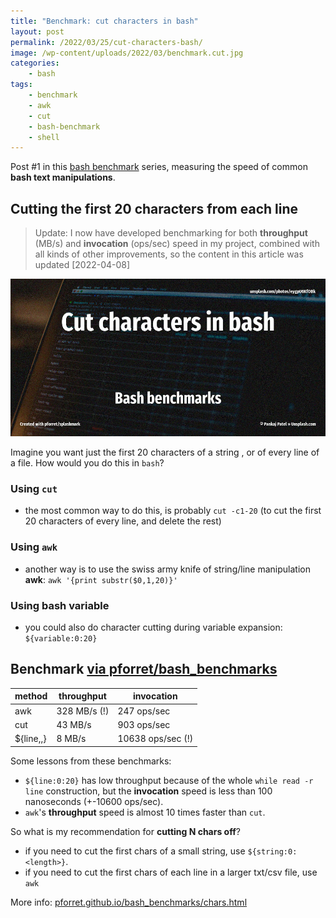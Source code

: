 ```yaml
---
title: "Benchmark: cut characters in bash"
layout: post
permalink: /2022/03/25/cut-characters-bash/
image: /wp-content/uploads/2022/03/benchmark.cut.jpg
categories:
    - bash
tags:
    - benchmark
    - awk
    - cut
    - bash-benchmark
    - shell
---
```

Post #1 in this [bash benchmark](/tag/bash-benchmark/) series, 
measuring the speed of common **bash text manipulations**.

## Cutting the first 20 characters from each line

> Update: I now have developed benchmarking for both **throughput** (MB/s) and **invocation** (ops/sec) speed in my project, combined with all kinds of other improvements, so the content in this article was updated [2022-04-08]

![Bash benchmarks](/wp-content/uploads/2022/03/benchmark.cut.jpg)

Imagine you want just the first 20 characters of a string , or of every line of a file. How would you do this in `bash`?

### Using `cut`
* the most common way to do this, is probably `cut -c1-20`
  (to cut the first 20 characters of every line, and delete the rest)

### Using `awk`
* another way is to use the swiss army knife of string/line manipulation **awk**: `awk '{print substr($0,1,20)}'`

### Using bash variable
* you could also do character cutting during variable expansion: `${variable:0:20}`

## Benchmark [via pforret/bash_benchmarks](https://github.com/pforret/bash_benchmarks) 

| method           | throughput   | invocation        |
|------------------|--------------|-------------------|
| awk              | 328 MB/s (!) | 247 ops/sec       |
| cut              | 43 MB/s      | 903 ops/sec       |
| ${line,,}        | 8 MB/s       | 10638 ops/sec (!) |

Some lessons from these benchmarks:
* `${line:0:20}` has low throughput because of the whole `while read -r line` construction, but the **invocation** speed is less than 100 nanoseconds (+-10600 ops/sec).
* `awk`'s **throughput** speed is almost 10 times faster than `cut`.

So what is my recommendation for **cutting N chars off**?
* if you need to cut the first chars of a small string, use `${string:0:<length>}`.
* if you need to cut the first chars of each line in a larger txt/csv file, use `awk`

More info: [pforret.github.io/bash_benchmarks/chars.html](https://pforret.github.io/bash_benchmarks/chars.html)